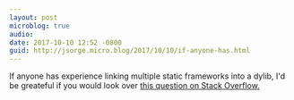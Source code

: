 ```yaml
---
layout: post
microblog: true
audio: 
date: 2017-10-10 12:52 -0800
guid: http://jsorge.micro.blog/2017/10/10/if-anyone-has.html
---
```

If anyone has experience linking multiple static frameworks into a dylib, I'd be greateful if you would look over [this question on Stack Overflow.](https://stackoverflow.com/questions/46675792/trying-to-merge-static-frameworks-using-carthage)
